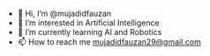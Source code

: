 
- 👋 Hi, I’m @mujadidfauzan
- 👀 I’m interested in Artificial Intelligence
- 🌱 I’m currently learning AI and Robotics
- 📫 How to reach me mujadidfauzan29@gmail.com

<!---
mujadidfauzan/mujadidfauzan is a ✨ special ✨ repository because its `README.md` (this file) appears on your GitHub profile.
You can click the Preview link to take a look at your changes.
--->
